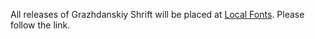 All releases of Grazhdanskiy Shrift will be placed at [Local Fonts](https://localfonts.eu/). Please follow the link.